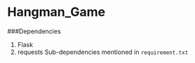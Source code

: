 # Hangman_Game
###Dependencies
1. Flask
2. requests
Sub-dependencies mentioned in `requirement.txt`
